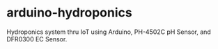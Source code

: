 # arduino-hydroponics
Hydroponics system thru IoT using Arduino, PH-4502C pH Sensor, and DFR0300 EC Sensor.
